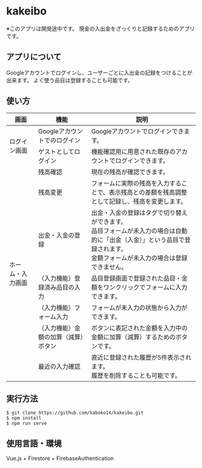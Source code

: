 # kakeibo
※このアプリは開発途中です。
現金の入出金をざっくりと記録するためのアプリです。

## アプリについて
Googleアカウントでログインし、ユーザーごとに入出金の記録をつけることが出来ます。
よく使う品目は登録することも可能です。

## 使い方
<table>
  <thead>
    <tr>
      <th>画面</th>
      <th>機能</th>
      <th>説明</th>
    </tr>
  </thead>
  <tbody>
    <tr>
      <td rowspan="2">ログイン画面</td>
      <td>Googleアカウントでのログイン</td>
      <td>Googleアカウントでログインできます。</td>
    </tr>
    <tr>
      <td>ゲストとしてログイン</td>
      <td>機能確認用に用意された既存のアカウントでログインできます。</td>
    </tr>
    <tr>
      <td rowspan="7">ホーム・入力画面</td>
      <td>残高確認</td>
      <td>現在の残高が確認できます。</td>
    </tr>
    <tr>
      <td>残高変更</td>
      <td>フォームに実際の残高を入力することで、表示残高との差額を残高調整として記録し、残高を変更します。</td>
    </tr>
    <tr>
      <td>出金・入金の登録</td>
      <td>
          出金・入金の登録はタグで切り替えができます。<br>
          品目フォームが未入力の場合は自動的に「出金（入金）」という品目で登録されます。<br>
          金額フォームが未入力の場合は登録できません。
      </td>
    </tr>
    <tr>
      <td>（入力機能）登録済み品目の入力</td>
      <td>
        品目登録画面で登録された品目・金額をワンクリックでフォームに入力できます。
      </td>
    </tr>
    <tr>
      <td>（入力機能）フォーム入力</td>
      <td>
        フォームが未入力の状態から入力ができます。
      </td>
    </tr>
    <tr>
      <td>（入力機能）金額の加算（減算）ボタン</td>
      <td>
        ボタンに表記された金額を入力中の金額に加算（減算）するためのボタンです。
      </td>
    </tr>
    <tr>
      <td>最近の入力確認</td>
      <td>
        直近に登録された履歴が5件表示されます。<br>
        履歴を削除することも可能です。
      </td>
    </tr>
  </tbody>
</table>

## 実行方法

```
$ git clone https://github.com/kaboko14/kakeibo.git
$ npm install
$ npm run serve
```

## 使用言語・環境
Vue.js + Firestore + FirebaseAuthentication

